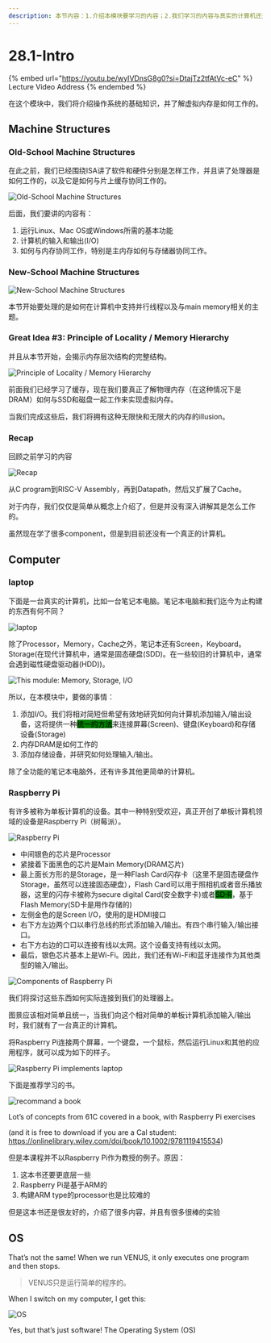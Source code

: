 ```yaml
---
description: 本节内容：1.介绍本模块要学习的内容；2.我们学习的内容与真实的计算机还差什么；3. 单片机Raspberry Pi
---
```


# 28.1-Intro

{% embed url="https://youtu.be/wyIVDnsG8g0?si=DtajTz2tfAtVc-eC" %}
Lecture Video Address
{% endembed %}

在这个模块中，我们将介绍操作系统的基础知识，并了解虚拟内存是如何工作的。

## Machine Structures

### Old-School Machine Structures

在此之前，我们已经围绕ISA讲了软件和硬件分别是怎样工作，并且讲了处理器是如何工作的，以及它是如何与片上缓存协同工作的。

![Old-School Machine Structures](.image/image-20240625132531079.png)

后面，我们要讲的内容有：

1. 运行Linux、Mac OS或Windows所需的基本功能
2. 计算机的输入和输出(I/O)
3. 如何与内存协同工作，特别是主内存如何与存储器协同工作。

### New-School Machine Structures

![New-School Machine Structures](.image/image-20240625132601582.png)

本节开始要处理的是如何在计算机中支持并行线程以及与main memory相关的主题。

### Great Idea #3: Principle of Locality / Memory Hierarchy

并且从本节开始，会揭示内存层次结构的完整结构。

![Principle of Locality / Memory Hierarchy](.image/image-20240625132646658.png)

前面我们已经学习了缓存，现在我们要真正了解物理内存（在这种情况下是DRAM）如何与SSD和磁盘一起工作来实现虚拟内存。

当我们完成这些后，我们将拥有这种无限快和无限大的内存的illusion。

### Recap

回顾之前学习的内容

![Recap](.image/image-20240625132830250.png)

从C program到RISC-V Assembly，再到Datapath，然后又扩展了Cache。

对于内存，我们仅仅是简单从概念上介绍了，但是并没有深入讲解其是怎么工作的。

虽然现在学了很多component，但是到目前还没有一个真正的计算机。

## Computer

### laptop

下面是一台真实的计算机，比如一台笔记本电脑。笔记本电脑和我们迄今为止构建的东西有何不同？

![laptop](.image/image-20240625132852750.png)

除了Processor，Memory，Cache之外，笔记本还有Screen，Keyboard。Storage(在现代计算机中，通常是固态硬盘(SDD)。在一些较旧的计算机中，通常会遇到磁性硬盘驱动器(HDD))。

![This module: Memory, Storage, I/O](.image/image-20240625142707894.png)

所以，在本模块中，要做的事情：

1. 添加I/O。我们将相对简短但希望有效地研究如何向计算机添加输入/输出设备，这将提供一种<mark style="background-color:green;">统一的方法</mark>来连接屏幕(Screen)、键盘(Keyboard)和存储设备(Storage)
2. 内存DRAM是如何工作的
3. 添加存储设备，并研究如何处理输入/输出。

除了全功能的笔记本电脑外，还有许多其他更简单的计算机。

### Raspberry Pi

有许多被称为单板计算机的设备。其中一种特别受欢迎，真正开创了单板计算机领域的设备是Raspberry Pi（树莓派）。

![Raspberry Pi](.image/image-20240625160603046.png)

* 中间银色的芯片是Processor
* 紧接着下面黑色的芯片是Main Memory(DRAM芯片)
* 最上面长方形的是Storage，是一种Flash Card闪存卡（这里不是固态硬盘作Storage，虽然可以连接固态硬盘），Flash Card可以用于照相机或者音乐播放器，这里的闪存卡被称为secure digital Card(安全数字卡)或者<mark style="background-color:green;">SD卡</mark>，基于Flash Memory(SD卡是用作存储的)
* 左侧金色的是Screen I/O，使用的是HDMI接口
* 右下方左边两个口以串行总线的形式添加输入/输出。有四个串行输入/输出接口。
* 右下方右边的口可以连接有线以太网。这个设备支持有线以太网。
* 最后，银色芯片基本上是Wi-Fi。因此，我们还有Wi-Fi和蓝牙连接作为其他类型的输入/输出。

![Components of Raspberry Pi](.image/image-20240625142736947.png)

我们将探讨这些东西如何实际连接到我们的处理器上。

图景应该相对简单且统一，当我们向这个相对简单的单板计算机添加输入/输出时，我们就有了一台真正的计算机。

将Raspberry Pi连接两个屏幕，一个键盘，一个鼠标，然后运行Linux和其他的应用程序，就可以成为如下的样子。

![Raspberry Pi implements laptop](.image/image-20240625161728473.png)

下面是推荐学习的书。

![recommand a book](.image/image-20240625142857094.png)

Lot’s of concepts from 61C covered in a book, with Raspberry Pi exercises

(and it is free to download if you are a Cal student: https://onlinelibrary.wiley.com/doi/book/10.1002/9781119415534)

但是本课程并不以Raspberry Pi作为教授的例子。原因：

1. 这本书还要更底层一些
2. Raspberry Pi是基于ARM的
3. 构建ARM type的processor也是比较难的

但是这本书还是很友好的，介绍了很多内容，并且有很多很棒的实验

## OS

That’s not the same! When we run VENUS, it only executes one program and then stops.

> VENUS只是运行简单的程序的。

When I switch on my computer, I get this:

![OS](.image/image-20240625142937940.png)

Yes, but that’s just software! The Operating System (OS)
